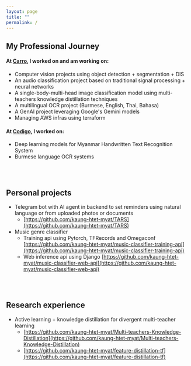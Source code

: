 ```yaml
---
layout: page
title: ""
permalink: /
---
```


## My Professional Journey
#### At [Carro](https://carro.sg/about), I worked on and am working on:
- Computer vision projects using object detection + segmentation + DIS
- An audio classification project based on traditional signal processing + neural networks
- A single-body-multi-head image classification model using multi-teachers knowledge distillation techniques
- A multilingual OCR project (Burmese, English, Thai, Bahasa)
- A GenAI project leveraging Google's Gemini models
- Managing AWS infras using terraform

#### At [Codigo](https://www.codigo.co), I worked on:
- Deep learning models for Myanmar Handwritten Text Recognition System
- Burmese language OCR systems

<br>
<br>

## Personal projects
- Telegram bot with AI agent in backend to set reminders using natural language or from uploaded photos or documents
  - [https://github.com/kaung-htet-myat/TARS](https://github.com/kaung-htet-myat/TARS)
- Music genre classifier
  - Training api using Pytorch, TFRecords and Omegaconf [https://github.com/kaung-htet-myat/music-classifier-training-api](https://github.com/kaung-htet-myat/music-classifier-training-api)
  - Web inference api using Django [https://github.com/kaung-htet-myat/music-classifier-web-api](https://github.com/kaung-htet-myat/music-classifier-web-api)

<br>
<br>

## Research experience
- Active learning + knowledge distillation for divergent multi-teacher learning
  - [https://github.com/kaung-htet-myat/Multi-teachers-Knowledge-Distillation](https://github.com/kaung-htet-myat/Multi-teachers-Knowledge-Distillation)
  - [https://github.com/kaung-htet-myat/feature-distillation-tf](https://github.com/kaung-htet-myat/feature-distillation-tf)
